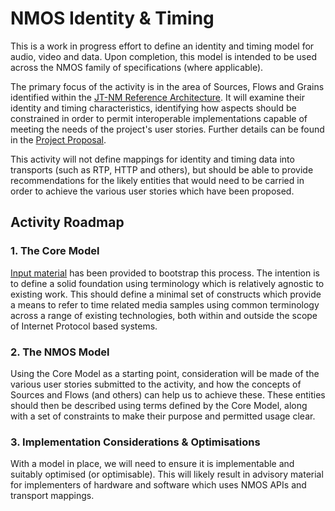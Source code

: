 # NMOS Identity & Timing

This is a work in progress effort to define an identity and timing model for audio, video and data. Upon completion, this model is intended to be used across the NMOS family of specifications (where applicable).

The primary focus of the activity is in the area of Sources, Flows and Grains identified within the [JT-NM Reference Architecture](http://www.jt-nm.org/RA-1.0/JT-NMReferenceArchitecturev1.0%20150904%20FINAL.pdf). It will examine their identity and timing characteristics, identifying how aspects should be constrained in order to permit interoperable implementations capable of meeting the needs of the project's user stories. Further details can be found in the [Project Proposal](ProjectProposal.pdf).

This activity will not define mappings for identity and timing data into transports (such as RTP, HTTP and others), but should be able to provide recommendations for the likely entities that would need to be carried in order to achieve the various user stories which have been proposed.

## Activity Roadmap

### 1. The Core Model

[Input material](input_material/) has been provided to bootstrap this process. The intention is to define a solid foundation using terminology which is relatively agnostic to existing work. This should define a minimal set of constructs which provide a means to refer to time related media samples using common terminology across a range of existing technologies, both within and outside the scope of Internet Protocol based systems.

### 2. The NMOS Model

Using the Core Model as a starting point, consideration will be made of the various user stories submitted to the activity, and how the concepts of Sources and Flows (and others) can help us to achieve these. These entities should then be described using terms defined by the Core Model, along with a set of constraints to make their purpose and permitted usage clear.

### 3. Implementation Considerations & Optimisations

With a model in place, we will need to ensure it is implementable and suitably optimised (or optimisable). This will likely result in advisory material for implementers of hardware and software which uses NMOS APIs and transport mappings.
